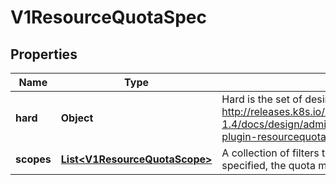 
# V1ResourceQuotaSpec

## Properties
Name | Type | Description | Notes
------------ | ------------- | ------------- | -------------
**hard** | **Object** | Hard is the set of desired hard limits for each named resource. More info: http://releases.k8s.io/release-1.4/docs/design/admission_control_resource_quota.md#admissioncontrol-plugin-resourcequota |  [optional]
**scopes** | [**List&lt;V1ResourceQuotaScope&gt;**](V1ResourceQuotaScope.md) | A collection of filters that must match each object tracked by a quota. If not specified, the quota matches all objects. |  [optional]



